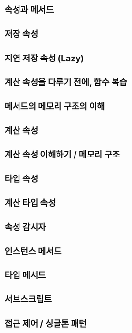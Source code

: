 # 속성과 메서드 
# 저장 속성 
# 지연 저장 속성 (Lazy)
# 계산 속성을 다루기 전에, 함수 복습 
# 메서드의 메모리 구조의 이해 
# 계산 속성
# 계산 속성 이해하기 / 메모리 구조 
# 타입 속성 
# 계산 타입 속성 
# 속성 감시자
# 인스턴스 메서드 
# 타입 메서드 
# 서브스크립트 
# 접근 제어 / 싱글톤 패턴 
